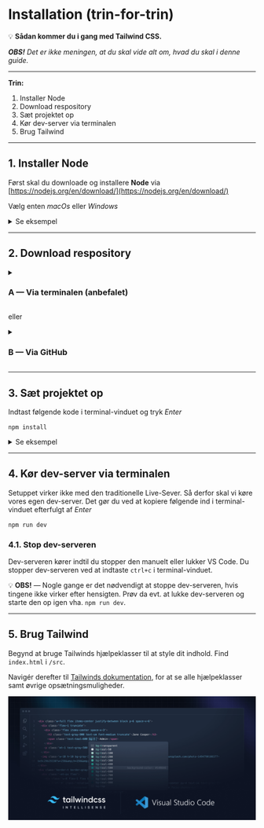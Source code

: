 # Installation (trin-for-trin)

💡 **Sådan kommer du i gang med Tailwind CSS.**

**_OBS!_** _Det er ikke meningen, at du skal vide alt om, hvad du skal i denne guide._

---

**Trin:**

1. Installer Node
2. Download respository
3. Sæt projektet op
4. Kør dev-server via terminalen
5. Brug Tailwind

---

## 1. Installer Node

Først skal du downloade og installere **Node** via [https://nodejs.org/en/download/](https://nodejs.org/en/download/)

Vælg enten _macOs_ eller _Windows_

<details>
    <summary>Se eksempel</summary>

![Vælg enten `macOS` eller `Windows`](/README/download-node.webp)
Vælg enten `macOS` eller `Windows`

</details>

---

## 2. Download respository

<details>
    <summary><h3>A — Via terminalen (anbefalet)</h3></summary>

1. Opret og åben en ny mappe i VS Code.
2. Åbn terminalen via **View** (se evt. nedenfor), og
3. kopier følgende kode ind i terminal-vinduet og tryk _Enter_:

```
npx degit https://github.com/daviatkea/tailwind-template-e2022.git . --force
```

![SCR-20220119-lgw.png](/README/SCR-20220119-lgw.png)
'View' -> 'Terminal'

</details>

eller

<details>
    <summary><h3>B — Via GitHub</h3></summary>

1. Klik på "Use this template" (grøn knap)
2. Giv dit projekt et navn
3. Vælg "Public" efterfulgt af "Create repository from template".
4. I dit nyoprettede repository kan du nu klone som normalt via VS Code.

</details>

---

## 3. Sæt projektet op

Indtast følgende kode i terminal-vinduet og tryk _Enter_

```
npm install
```

<details>
    <summary>Se eksempel</summary>

![npm-i.jpg](/README/npm-i.jpg)

</details>

---

## 4. Kør dev-server via terminalen

Setuppet virker ikke med den traditionelle Live-Sever. Så derfor skal vi køre vores egen dev-server. Det gør du ved at kopiere følgende ind i terminal-vinduet efterfulgt af _Enter_

```
npm run dev
```

### 4.1. Stop dev-serveren

Dev-serveren kører indtil du stopper den manuelt eller lukker VS Code. Du stopper dev-serveren ved at indtaste `ctrl+c` i terminal-vinduet.

💡 **OBS!** — Nogle gange er det nødvendigt at stoppe dev-serveren, hvis tingene ikke virker efter hensigten. Prøv da evt. at lukke dev-serveren og starte den op igen vha. `npm run dev`.

---

## 5. Brug Tailwind

Begynd at bruge Tailwinds hjælpeklasser til at style dit indhold. Find `index.html` i `/src`.

Navigér derefter til [Tailwinds dokumentation](https://tailwindcss.com/docs/), for at se alle hjælpeklasser samt øvrige opsætningsmuligheder.

![Untitled](/README/Untitled.png)
